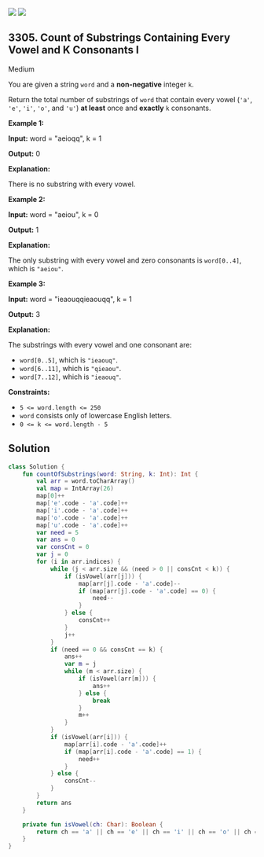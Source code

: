 [![](https://img.shields.io/github/stars/javadev/LeetCode-in-Kotlin?label=Stars&style=flat-square)](https://github.com/javadev/LeetCode-in-Kotlin)
[![](https://img.shields.io/github/forks/javadev/LeetCode-in-Kotlin?label=Fork%20me%20on%20GitHub%20&style=flat-square)](https://github.com/javadev/LeetCode-in-Kotlin/fork)

## 3305\. Count of Substrings Containing Every Vowel and K Consonants I

Medium

You are given a string `word` and a **non-negative** integer `k`.

Return the total number of substrings of `word` that contain every vowel (`'a'`, `'e'`, `'i'`, `'o'`, and `'u'`) **at least** once and **exactly** `k` consonants.

**Example 1:**

**Input:** word = "aeioqq", k = 1

**Output:** 0

**Explanation:**

There is no substring with every vowel.

**Example 2:**

**Input:** word = "aeiou", k = 0

**Output:** 1

**Explanation:**

The only substring with every vowel and zero consonants is `word[0..4]`, which is `"aeiou"`.

**Example 3:**

**Input:** word = "ieaouqqieaouqq", k = 1

**Output:** 3

**Explanation:**

The substrings with every vowel and one consonant are:

*   `word[0..5]`, which is `"ieaouq"`.
*   `word[6..11]`, which is `"qieaou"`.
*   `word[7..12]`, which is `"ieaouq"`.

**Constraints:**

*   `5 <= word.length <= 250`
*   `word` consists only of lowercase English letters.
*   `0 <= k <= word.length - 5`

## Solution

```kotlin
class Solution {
    fun countOfSubstrings(word: String, k: Int): Int {
        val arr = word.toCharArray()
        val map = IntArray(26)
        map[0]++
        map['e'.code - 'a'.code]++
        map['i'.code - 'a'.code]++
        map['o'.code - 'a'.code]++
        map['u'.code - 'a'.code]++
        var need = 5
        var ans = 0
        var consCnt = 0
        var j = 0
        for (i in arr.indices) {
            while (j < arr.size && (need > 0 || consCnt < k)) {
                if (isVowel(arr[j])) {
                    map[arr[j].code - 'a'.code]--
                    if (map[arr[j].code - 'a'.code] == 0) {
                        need--
                    }
                } else {
                    consCnt++
                }
                j++
            }
            if (need == 0 && consCnt == k) {
                ans++
                var m = j
                while (m < arr.size) {
                    if (isVowel(arr[m])) {
                        ans++
                    } else {
                        break
                    }
                    m++
                }
            }
            if (isVowel(arr[i])) {
                map[arr[i].code - 'a'.code]++
                if (map[arr[i].code - 'a'.code] == 1) {
                    need++
                }
            } else {
                consCnt--
            }
        }
        return ans
    }

    private fun isVowel(ch: Char): Boolean {
        return ch == 'a' || ch == 'e' || ch == 'i' || ch == 'o' || ch == 'u'
    }
}
```